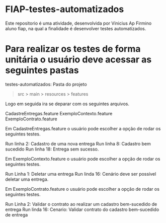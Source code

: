 # FIAP-testes-automatizados
Este repositorio é uma atividade, desenvolvida por Vinicius Ap Firmino aluno fiap, na qual a finalidade é desenvolver testes automatizados.

# Para realizar os testes de forma unitária o usuário deve acessar as seguintes pastas 

testes-automatizados: Pasta do projeto 
> src 
           > main 
                           >  resources 
                                                      > features

Logo em seguida ira se deparar com os seguintes arquivos. 

CadastreEntregas.feature
ExemploContexto.feature
ExemploContrato.feature 

Em CadastreEntregas.feature o usuário pode escolher a opção de rodar os seguintes testes. 

Run linha 2: Cadastro de uma nova entrega
Run linha 8: Cadastro bem sucedido
Run linha 18: Entrega sem sucesso. 

Em ExemploContexto.feature o usuário pode escolher a opção de rodar os seguintes testes.

Run Linha 1: Deletar uma entrega 
Run linda 16: Cenário deve ser possível deletar uma entrega.

Em ExemploContrato.feature o usuário pode escolher a opção de rodar os seguintes testes.

Run Linha 2: Validar o contrato ao realizar um cadastro bem-sucedido de entrega 
Run linda 16: Cenario: Validar contrato do cadastro bem-sucedido de entrega
